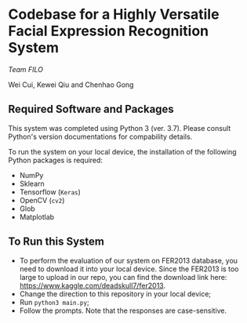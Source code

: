 # Codebase for a Highly Versatile Facial Expression Recognition System
*Team FILO*

Wei Cui, Kewei Qiu and Chenhao Gong

## Required Software and Packages

This system was completed using Python 3 (ver. 3.7). Please consult Python's version documentations for compability details. 

To run the system on your local device, the installation of the following Python packages is required: 

- NumPy
- Sklearn
- Tensorflow (`Keras`)
- OpenCV (`cv2`)
- Glob
- Matplotlab

## To Run this System

- To perform the evaluation of our system on FER2013 database, you need to download it into your local device. 
  Since the FER2013 is too large to upload in our repo, you can find the download link here: https://www.kaggle.com/deadskull7/fer2013.
- Change the direction to this repository in your local device;
- Run `python3 main.py`;
- Follow the prompts. Note that the responses are case-sensitive. 
